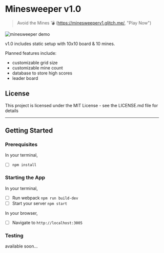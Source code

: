 # Minesweeper v1.0

> Avoid the Mines 💣 (https://minesweeperv1.glitch.me/, "Play Now")

![minesweeper demo](boardgif.gif)

v1.0 includes static setup with 10x10 board & 10 mines.

Planned features include:
- customizable grid size
- customizable mine count
- database to store high scores
- leader board

## License
This project is licensed under the MIT License - see the LICENSE.md file for details

---

## Getting Started

### Prerequisites
In your terminal,
- [ ] `npm install`

### Starting the App
In your terminal,
- [ ] Run webpack `npm run build-dev`
- [ ] Start your server `npm start`

In your browser,
- [ ] Navigate to `http://localhost:3005`

### Testing
available soon...
